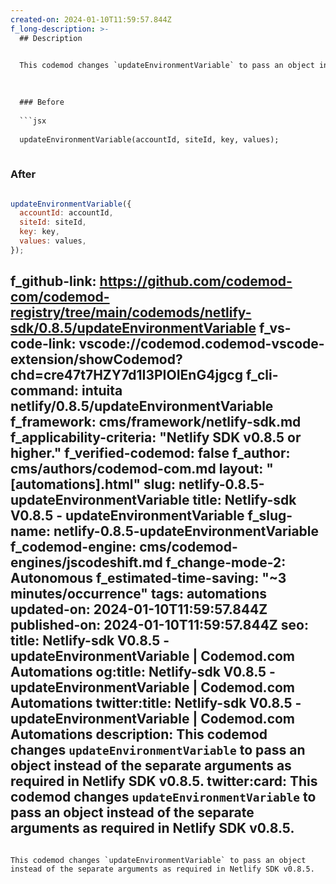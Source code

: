 ```yaml
---
created-on: 2024-01-10T11:59:57.844Z
f_long-description: >-
  ## Description
  

  This codemod changes `updateEnvironmentVariable` to pass an object instead of the separate arguments as required in Netlify SDK v0.8.5.
  

  
  ### Before
  
  ```jsx
  
  updateEnvironmentVariable(accountId, siteId, key, values);
  
  ```
  
  ### After
  
  ```jsx
  
  updateEnvironmentVariable({
  	accountId: accountId,
  	siteId: siteId,
  	key: key,
  	values: values,
  });
  
  ```
f_github-link: https://github.com/codemod-com/codemod-registry/tree/main/codemods/netlify-sdk/0.8.5/updateEnvironmentVariable
f_vs-code-link: vscode://codemod.codemod-vscode-extension/showCodemod?chd=cre47t7HZY7d1I3PIOIEnG4jgcg
f_cli-command: intuita netlify/0.8.5/updateEnvironmentVariable
f_framework: cms/framework/netlify-sdk.md
f_applicability-criteria: "Netlify SDK v0.8.5 or higher."
f_verified-codemod: false
f_author: cms/authors/codemod-com.md
layout: "[automations].html"
slug: netlify-0.8.5-updateEnvironmentVariable
title: Netlify-sdk V0.8.5 - updateEnvironmentVariable
f_slug-name: netlify-0.8.5-updateEnvironmentVariable
f_codemod-engine: cms/codemod-engines/jscodeshift.md
f_change-mode-2: Autonomous
f_estimated-time-saving: "~3 minutes/occurrence"
tags: automations
updated-on: 2024-01-10T11:59:57.844Z
published-on: 2024-01-10T11:59:57.844Z
seo:
  title: Netlify-sdk V0.8.5 - updateEnvironmentVariable | Codemod.com Automations
  og:title: Netlify-sdk V0.8.5 - updateEnvironmentVariable | Codemod.com Automations
  twitter:title: Netlify-sdk V0.8.5 - updateEnvironmentVariable | Codemod.com Automations
  description: This codemod changes `updateEnvironmentVariable` to pass an object instead of the separate arguments as required in Netlify SDK v0.8.5.
  twitter:card: This codemod changes `updateEnvironmentVariable` to pass an object instead of the separate arguments as required in Netlify SDK v0.8.5.
---
```

This codemod changes `updateEnvironmentVariable` to pass an object instead of the separate arguments as required in Netlify SDK v0.8.5.